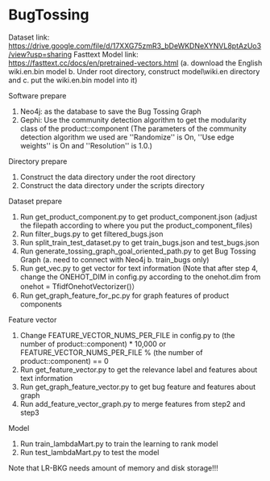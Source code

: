 # BugTossing

Dataset link: https://drive.google.com/file/d/17XXG75zmR3_bDeWKDNeXYNVL8ptAzUo3/view?usp=sharing
Fasttext Model link: https://fasttext.cc/docs/en/pretrained-vectors.html (a. download the English wiki.en.bin model b. Under root directory, construct model\wiki.en directory and c. put the wiki.en.bin model into it)

Software prepare
1. Neo4j: as the database to save the Bug Tossing Graph
2. Gephi: Use the community detection algorithm to get the modularity class of the product::component (The parameters of the community detection algorithm we used are ''Randomize'' is On, ''Use edge weights'' is On and ''Resolution'' is 1.0.)

Directory prepare
1. Construct the data directory under the root directory
2. Construct the data directory under the scripts directory

Dataset prepare
1. Run get_product_component.py to get product_component.json (adjust the filepath according to where you put the product_component_files)
2. Run filter_bugs.py to get filtered_bugs.json
3. Run split_train_test_dataset.py to get train_bugs.json and test_bugs.json
4. Run generate_tossing_graph_goal_oriented_path.py to get Bug Tossing Graph (a. need to connect with Neo4j b. train_bugs only)
5. Run get_vec.py to get vector for text information 
   (Note that after step 4, change the ONEHOT_DIM in config.py according to the onehot.dim from onehot = TfidfOnehotVectorizer()）
6. Run get_graph_feature_for_pc.py for graph features of product components

Feature vector
1. Change FEATURE_VECTOR_NUMS_PER_FILE in config.py to (the number of product::component) * 10,000 or FEATURE_VECTOR_NUMS_PER_FILE % (the number of product::component) == 0
2. Run get_feature_vector.py to get the relevance label and features about text information
3. Run get_graph_feature_vector.py to get bug feature and features about graph
4. Run add_feature_vector_graph.py to merge features from step2 and step3

Model
1. Run train_lambdaMart.py to train the learning to rank model
2. Run test_lambdaMart.py to test the model

Note that LR-BKG needs amount of memory and disk storage!!!
